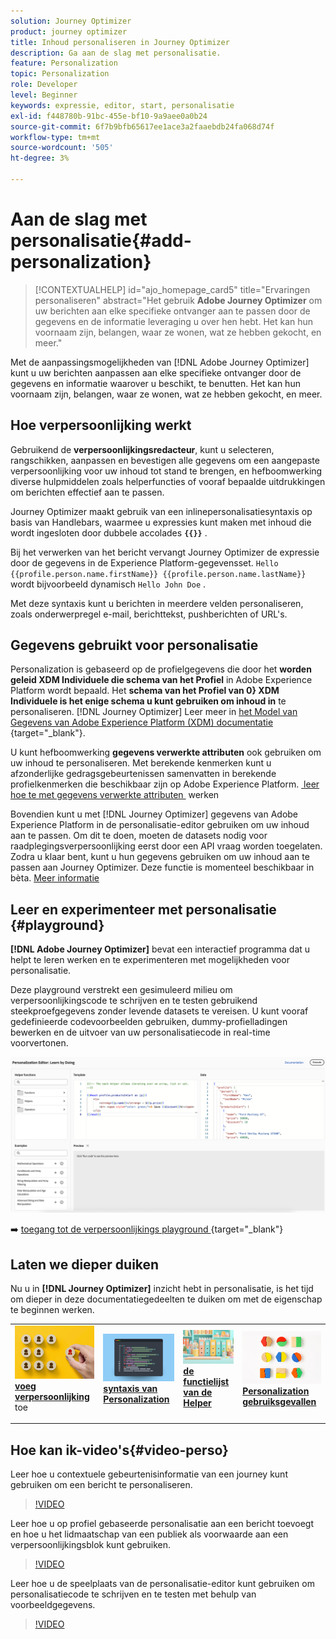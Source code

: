 ```yaml
---
solution: Journey Optimizer
product: journey optimizer
title: Inhoud personaliseren in Journey Optimizer
description: Ga aan de slag met personalisatie.
feature: Personalization
topic: Personalization
role: Developer
level: Beginner
keywords: expressie, editor, start, personalisatie
exl-id: f448780b-91bc-455e-bf10-9a9aee0a0b24
source-git-commit: 6f7b9bfb65617ee1ace3a2faaebdb24fa068d74f
workflow-type: tm+mt
source-wordcount: '505'
ht-degree: 3%

---
```


# Aan de slag met personalisatie{#add-personalization}

>[!CONTEXTUALHELP]
>id="ajo_homepage_card5"
>title="Ervaringen personaliseren"
>abstract="Het gebruik **Adobe Journey Optimizer** om uw berichten aan elke specifieke ontvanger aan te passen door de gegevens en de informatie leveraging u over hen hebt. Het kan hun voornaam zijn, belangen, waar ze wonen, wat ze hebben gekocht, en meer."

Met de aanpassingsmogelijkheden van [!DNL Adobe Journey Optimizer] kunt u uw berichten aanpassen aan elke specifieke ontvanger door de gegevens en informatie waarover u beschikt, te benutten. Het kan hun voornaam zijn, belangen, waar ze wonen, wat ze hebben gekocht, en meer.

## Hoe verpersoonlijking werkt

Gebruikend de **verpersoonlijkingsredacteur**, kunt u selecteren, rangschikken, aanpassen en bevestigen alle gegevens om een aangepaste verpersoonlijking voor uw inhoud tot stand te brengen, en hefboomwerking diverse hulpmiddelen zoals helperfuncties of vooraf bepaalde uitdrukkingen om berichten effectief aan te passen.

Journey Optimizer maakt gebruik van een inlinepersonalisatiesyntaxis op basis van Handlebars, waarmee u expressies kunt maken met inhoud die wordt ingesloten door dubbele accolades **`{{}}`** .

Bij het verwerken van het bericht vervangt Journey Optimizer de expressie door de gegevens in de Experience Platform-gegevensset. `Hello {{profile.person.name.firstName}} {{profile.person.name.lastName}}` wordt bijvoorbeeld dynamisch `Hello John Doe` .

Met deze syntaxis kunt u berichten in meerdere velden personaliseren, zoals onderwerpregel e-mail, berichttekst, pushberichten of URL&#39;s.

## Gegevens gebruikt voor personalisatie

Personalization is gebaseerd op de profielgegevens die door het **worden geleid XDM Individuele die schema van het Profiel** in Adobe Experience Platform wordt bepaald. Het **schema van het Profiel van 0&rbrace; XDM Individuele is het enige schema u kunt gebruiken om inhoud in** te personaliseren. [!DNL Journey Optimizer] Leer meer in [&#x200B; het Model van Gegevens van Adobe Experience Platform (XDM) documentatie &#x200B;](https://experienceleague.adobe.com/docs/experience-platform/xdm/home.html?lang=nl){target="_blank"}.

U kunt hefboomwerking **gegevens verwerkte attributen** ook gebruiken om uw inhoud te personaliseren. Met berekende kenmerken kunt u afzonderlijke gedragsgebeurtenissen samenvatten in berekende profielkenmerken die beschikbaar zijn op Adobe Experience Platform. [&#x200B; leer hoe te met gegevens verwerkte attributen &#x200B;](../audience/computed-attributes.md) werken

Bovendien kunt u met [!DNL Journey Optimizer] gegevens van Adobe Experience Platform in de personalisatie-editor gebruiken om uw inhoud aan te passen. Om dit te doen, moeten de datasets nodig voor raadplegingsverpersoonlijking eerst door een API vraag worden toegelaten. Zodra u klaar bent, kunt u hun gegevens gebruiken om uw inhoud aan te passen aan Journey Optimizer. Deze functie is momenteel beschikbaar in bèta. [Meer informatie](../personalization/aep-data-perso.md)

## Leer en experimenteer met personalisatie {#playground}

**[!DNL Adobe Journey Optimizer]** bevat een interactief programma dat u helpt te leren werken en te experimenteren met mogelijkheden voor personalisatie.

Deze playground verstrekt een gesimuleerd milieu om verpersoonlijkingscode te schrijven en te testen gebruikend steekproefgegevens zonder levende datasets te vereisen. U kunt vooraf gedefinieerde codevoorbeelden gebruiken, dummy-profielladingen bewerken en de uitvoer van uw personalisatiecode in real-time voorvertonen.

![&#x200B; verpersoonlijkings playground &#x200B;](assets/playground.png)

➡️ [&#x200B; toegang tot de verpersoonlijkings playground &#x200B;](https://experienceleague.adobe.com/en/apps/journey-optimizer/ajo-personalization){target="_blank"}

## Laten we dieper duiken

Nu u in **[!DNL Journey Optimizer]** inzicht hebt in personalisatie, is het tijd om dieper in deze documentatiegedeelten te duiken om met de eigenschap te beginnen werken.

<table style="table-layout:fixed"><tr style="border: 0;">
<td>
<a href="personalization-build-expressions.md">
<img alt="personalisatie toevoegen" src="assets/do-not-localize/add.png">
</a>
<div>
<a href="personalization-build-expressions.md"><strong> voeg verpersoonlijking </strong></a> toe
</div>
<p>
</td>
<td>
<a href="../personalization/personalization-syntax.md">
<img alt="Lood" src="assets/do-not-localize/syntax.png">
</a>
<div><a href="../personalization/personalization-syntax.md"><strong> syntaxis van Personalization </strong>
</div>
<p>
</td>
<td>
<a href="../personalization/functions/functions.md">
<img alt="Onfrequent" src="assets/do-not-localize/functions.png">
</a>
<div>
<a href="../personalization/functions/functions.md"><strong> de functielijst van de Helper </strong></a>
</div>
<p></td>
<td>
<a href="../personalization/personalization-use-case.md">
<img alt="Onfrequent" src="assets/do-not-localize/uc.png">
</a>
<div>
<a href="../personalization/personalization-use-case.md"><strong> Personalization gebruiksgevallen </strong></a>
</div>
<p></td>
</tr></table>

## Hoe kan ik-video&#39;s{#video-perso}

Leer hoe u contextuele gebeurtenisinformatie van een journey kunt gebruiken om een bericht te personaliseren.

>[!VIDEO](https://video.tv.adobe.com/v/334165?quality=12)

Leer hoe u op profiel gebaseerde personalisatie aan een bericht toevoegt en hoe u het lidmaatschap van een publiek als voorwaarde aan een verpersoonlijkingsblok kunt gebruiken.

>[!VIDEO](https://video.tv.adobe.com/v/334078?quality=12)

Leer hoe u de speelplaats van de personalisatie-editor kunt gebruiken om personalisatiecode te schrijven en te testen met behulp van voorbeeldgegevens.

>[!VIDEO](https://video.tv.adobe.com/v/3457868?quality=12)
